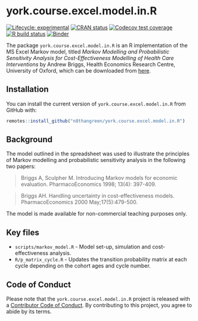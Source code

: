
<!-- README.md is generated from README.Rmd. Please edit that file -->

# york.course.excel.model.in.R

<!-- badges: start -->

[![Lifecycle:
experimental](https://img.shields.io/badge/lifecycle-experimental-orange.svg)](https://www.tidyverse.org/lifecycle/#experimental)
[![CRAN
status](https://www.r-pkg.org/badges/version/york.course.excel.model.in.R)](https://CRAN.R-project.org/package=york.course.excel.model.in.R)
[![Codecov test
coverage](https://codecov.io/gh/n8thangreen/york.course.excel.model.in.R/branch/master/graph/badge.svg)](https://codecov.io/gh/n8thangreen/york.course.excel.model.in.R?branch=master)
[![R build
status](https://github.com/n8thangreen/york.course.excel.model.in.R/workflows/R-CMD-check/badge.svg)](https://github.com/n8thangreen/york.course.excel.model.in.R/actions)
[![Binder](https://mybinder.org/badge_logo.svg)](https://mybinder.org/v2/gh/n8thangreen/york.course.excel.model.in.R/HEAD?urlpath=rstudio)
<!-- badges: end -->

The package `york.course.excel.model.in.R` is an R implementation of the
MS Excel Markov model, titled *Markov Modelling and Probabilistic
Sensitivity Analysis for Cost-Effectiveness Modelling of Health Care
Interventions* by Andrew Briggs, Health Economics Research Centre,
University of Oxford, which can be downloaded from
[here](https://www.york.ac.uk/che/courses/decision-analytic-modelling/).

## Installation

You can install the current version of `york.course.excel.model.in.R`
from GitHub with:

``` r
remotes::install_github("n8thangreen/york.course.excel.model.in.R")
```

## Background

The model outlined in the spreadsheet was used to illustrate the
principles of Markov modelling and probabilistic sensitivity analysis in
the following two papers:

> Briggs A, Sculpher M. Introducing Markov models for economic
> evaluation. PharmacoEconomics 1998; 13(4): 397-409.

> Briggs AH. Handling uncertainty in cost-effectiveness
> models. PharmacoEconomics 2000 May;17(5):479-500.

The model is made available for non-commercial teaching purposes only.

## Key files

-   `scripts/markov_model.R` - Model set-up, simulation and
    cost-effectiveness analysis.
-   `R/p_matrix_cycle.R` - Updates the transition probability matrix at
    each cycle depending on the cohort ages and cycle number.

## Code of Conduct

Please note that the `york.course.excel.model.in.R` project is released
with a [Contributor Code of
Conduct](https://contributor-covenant.org/version/2/0/CODE_OF_CONDUCT.html).
By contributing to this project, you agree to abide by its terms.
